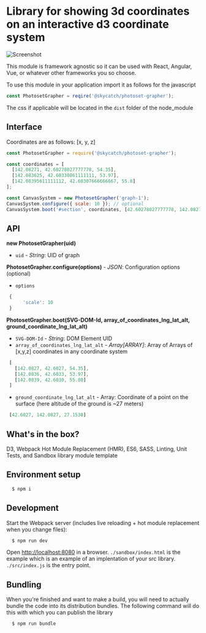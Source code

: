 # Library for showing 3d coordinates on an interactive d3 coordinate system
 
![Screenshot](https://user-images.githubusercontent.com/4627728/34818737-939c49cc-f670-11e7-8998-85406d2d86c6.png)

This module is framework agnostic so it can be used with React, Angular, Vue, or whatever other frameworks you so choose.

To use this module in your application import it as follows for the javascript

```javascript
const PhotosetGrapher = reqire('@skycatch/photoset-grapher');
```

The css if applicable will be located in the `dist` folder of the node_module

## Interface

Coordinates are as follows: [x, y, z]

```javascript
const PhotosetGrapher = require('@skycatch/photoset-grapher');

const coordinates = [
  [142.08271, 42.60278027777778, 54.35],
  [142.083625, 42.60330861111111, 53.97],
  [142.08395611111112, 42.60307666666667, 55.8]
];

const CanvasSystem = new PhotosetGrapher('graph-1');
CanvasSystem.configure({ scale: 10 }); // optional
CanvasSystem.boot('#section', coordinates, [42.60278027777778, 142.08271, 27.153865699049703]);

```


## API 

**new PhotosetGrapher(uid)**

* `uid` - _String_: UID of graph

**PhotosetGrapher.configure(options)** - _JSON_: Configuration options (optional)

* `options`

```javascript
 {
      'scale': 10
 }
```


**PhotosetGrapher.boot(SVG-DOM-Id, array_of_coordinates_lng_lat_alt, ground_coordinate_lng_lat_alt)**

* `SVG-DOM-Id` - _String_: DOM Element UID
* `array_of_coordinates_lng_lat_alt` - _Array[ARRAY]_: Array of Arrays of [x,y,z] coordinates in any coordinate system

```javascript
 [
   [142.0827, 42.6027, 54.35],
   [142.0836, 42.6033, 53.97],
   [142.0839, 42.6030, 55.80]
 ]
```
* `ground_coordinate_lng_lat_alt` - Array: Coordinate of a point on the surface (here altitude of the ground is ~27 meters)

```javascript
 [42.6027, 142.0827, 27.1530]
```

## What's in the box?

D3, Webpack Hot Module Replacement (HMR), ES6, SASS, Linting, Unit Tests, and Sandbox library module template

## Environment setup 

```sh
  $ npm i
```

## Development

Start the Webpack server (includes live reloading + hot module replacement when you change files):

```sh
  $ npm run dev
```

Open [http://localhost:8080](http://localhost:8080) in a browser.  `./sandbox/index.html` is the example which is an example of an implentation of your src library.
`./src/index.js` is the entry point.

## Bundling 

When you're finished and want to make a build, you will need to actually bundle the code into its distribution bundles.  The following command will do this with which you can publish the library

```sh
  $ npm run bundle
```

